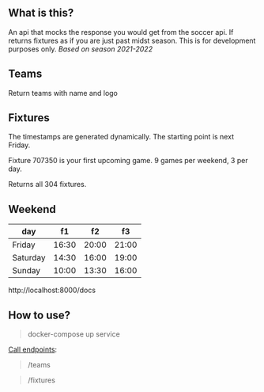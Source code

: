 ## What is this?

An api that mocks the response you would get from the soccer api. If returns fixtures as if you are just past midst season. This is for development purposes only. _Based on season 2021-2022_

## Teams

Return teams with name and logo

## Fixtures

The timestamps are generated dynamically. The starting point is next Friday.

Fixture 707350 is your first upcoming game. 9 games per weekend, 3 per day.

Returns all 304 fixtures.

## Weekend

| day      | f1    | f2    | f3    |
| -------- | ----- | ----- | ----- |
| Friday   | 16:30 | 20:00 | 21:00 |
| Saturday | 14:30 | 16:00 | 19:00 |
| Sunday   | 10:00 | 13:30 | 16:00 |

http://localhost:8000/docs

## How to use?

> docker-compose up service

[Call endpoints](./service.http):

> /teams

> /fixtures
